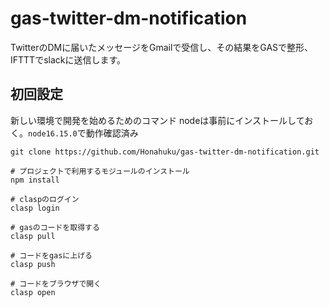 # gas-twitter-dm-notification

TwitterのDMに届いたメッセージをGmailで受信し、その結果をGASで整形、IFTTTでslackに送信します。

## 初回設定

新しい環境で開発を始めるためのコマンド
nodeは事前にインストールしておく。`node16.15.0`で動作確認済み

```
git clone https://github.com/Honahuku/gas-twitter-dm-notification.git

# プロジェクトで利用するモジュールのインストール
npm install

# claspのログイン
clasp login

# gasのコードを取得する
clasp pull

# コードをgasに上げる
clasp push

# コードをブラウザで開く
clasp open
```
